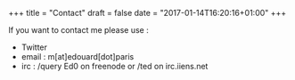 +++
title = "Contact"
draft = false
date = "2017-01-14T16:20:16+01:00"
+++

If you want to contact me please use :

*  Twitter
*  email : m[at]edouard[dot]paris
*  irc : /query Ed0 on freenode or /ted on irc.iiens.net
